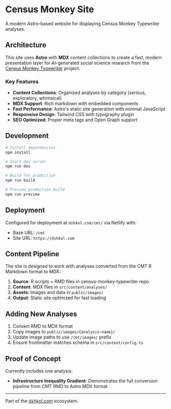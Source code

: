 # Census Monkey Site

A modern Astro-based website for displaying Census Monkey Typewriter analyses.

## Architecture

This site uses **Astro** with **MDX** content collections to create a fast, modern presentation layer for AI-generated social science research from the [Census Monkey Typewriter](https://github.com/dshkol/census-monkey-typewriter) project.

### Key Features

- **Content Collections**: Organized analyses by category (serious, exploratory, whimsical)
- **MDX Support**: Rich markdown with embedded components
- **Fast Performance**: Astro's static site generation with minimal JavaScript
- **Responsive Design**: Tailwind CSS with typography plugin
- **SEO Optimized**: Proper meta tags and Open Graph support

## Development

```bash
# Install dependencies
npm install

# Start dev server
npm run dev

# Build for production
npm run build

# Preview production build
npm run preview
```

## Deployment

Configured for deployment at `dshkol.com/cmt/` via Netlify with:
- Base URL: `/cmt`
- Site URL: `https://dshkol.com`

## Content Pipeline

The site is designed to work with analyses converted from the CMT R Markdown format to MDX:

1. **Source**: R scripts + RMD files in census-monkey-typewriter repo
2. **Content**: MDX files in `src/content/analyses/`
3. **Assets**: Images and data in `public/images/`
4. **Output**: Static site optimized for fast loading

## Adding New Analyses

1. Convert RMD to MDX format
2. Copy images to `public/images/{analysis-name}/`
3. Update image paths to use `/cmt/images/` prefix
4. Ensure frontmatter matches schema in `src/content/config.ts`

## Proof of Concept

Currently includes one analysis:
- **Infrastructure Inequality Gradient**: Demonstrates the full conversion pipeline from CMT RMD to Astro MDX format

---

Part of the [dshkol.com](https://dshkol.com) ecosystem.
